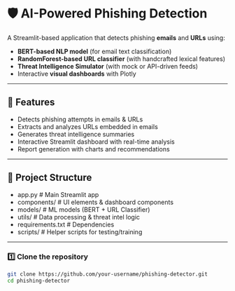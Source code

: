 # 🛡️ AI-Powered Phishing Detection

A Streamlit-based application that detects phishing **emails** and **URLs** using:
- **BERT-based NLP model** (for email text classification)
- **RandomForest-based URL classifier** (with handcrafted lexical features)
- **Threat Intelligence Simulator** (with mock or API-driven feeds)
- Interactive **visual dashboards** with Plotly

---

## 🚀 Features
- Detects phishing attempts in emails & URLs
- Extracts and analyzes URLs embedded in emails
- Generates threat intelligence summaries
- Interactive Streamlit dashboard with real-time analysis
- Report generation with charts and recommendations

---

## 📂 Project Structure
- app.py # Main Streamlit app
- components/ # UI elements & dashboard components
- models/ # ML models (BERT + URL Classifier)
- utils/ # Data processing & threat intel logic
- requirements.txt # Dependencies
- scripts/ # Helper scripts for testing/training

---

### 1️⃣ Clone the repository
```bash
git clone https://github.com/your-username/phishing-detector.git
cd phishing-detector
